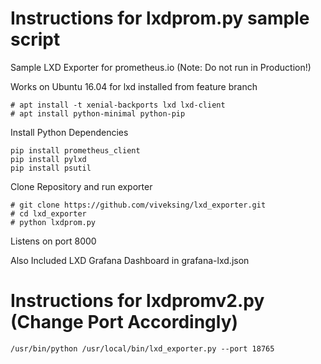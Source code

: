 # Instructions for lxdprom.py sample script
Sample LXD Exporter for prometheus.io (Note: Do not run in Production!)

Works on Ubuntu 16.04 for lxd installed from feature branch
~~~
# apt install -t xenial-backports lxd lxd-client
# apt install python-minimal python-pip
~~~

Install Python Dependencies
~~~
pip install prometheus_client
pip install pylxd
pip install psutil
~~~

Clone Repository and run exporter
~~~
# git clone https://github.com/viveksing/lxd_exporter.git
# cd lxd_exporter
# python lxdprom.py
~~~

Listens on port 8000

Also Included LXD Grafana Dashboard in grafana-lxd.json 

# Instructions for lxdpromv2.py (Change Port Accordingly)
~~~
/usr/bin/python /usr/local/bin/lxd_exporter.py --port 18765
~~~

